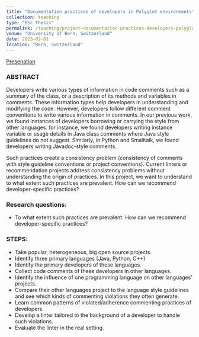 ```yaml
---
title: "Documentation practices of developers in Polyglot environments"
collection: teaching
type: "BSc thesis"
permalink: /teaching/project-documentation-practices-developers-polyglot-environments
venue: "University of Bern, Switzerland"
date: 2023-02-01
location: "Bern, Switzerland"
---
```


[Presenation](https://poojaruhal.github.io/files/Slides-documentation-practices-developers-Polyglot-environments.pdf)

### ABSTRACT
Developers write various types of information in code comments such as a summary of the class, or a description of its methods and variables in comments. These information types help developers in understanding and modifying the code. However, developers follow different comment conventions to write various information in comments. In our previous work, we found instances of developers borrowing or carrying the style from other languages. for instance, we found developers writing instance variable or usage details in Java class comments where Java style guidelines do not suggest. Similarly, in Python and Smalltalk, we found developers writing Javadoc-style comments.

Such practices create a consistency problem (consistency of comments with style guideline conventions or project conventions). Current linters or recommendation projects address consistency problems without understanding the origin of practices. In this project, we want to understand to what extent such practices are prevalent. How can we recommend developer-specific practices?

### Research questions: 
- To what extent such practices are prevalent. How can we recommend developer-specific practices?

### STEPS: 
- Take popular, heterogeneous, big open source projects.
- Identify three primary languages (Java, Python, C++)
- Identify the primary developers of these languages.
- Collect code comments of these developers in other languages.
- Identify the influence of one programming language on other languages’ projects.
- Compare their other languages project to the language style guidelines and see which kinds of commenting violations they often generate.
- Learn common patterns of violated/adherence commenting practices of developers.
- Develop a linter tailored to the background of a developer to handle such violations.
- Evaluate the linter in the real setting.
